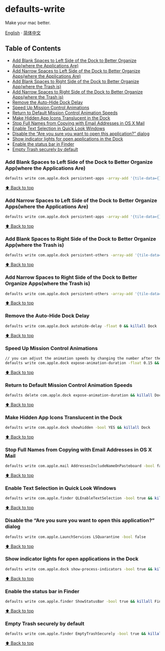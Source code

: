 # defaults-write

Make your mac better.

[English](./) · [简体中文](./README-zh.md)

## Table of Contents

- [Add Blank Spaces to Left Side of the Dock to Better Organize App(where the Applications Are)](#add-blank-spaces-to-left-side-of-the-dock-to-better-organize-appwhere-the-applications-are)
- [Add Narrow Spaces to Left Side of the Dock to Better Organize Apps(where the Applications Are)](#add-narrow-spaces-to-left-side-of-the-dock-to-better-organize-appswhere-the-applications-are)
- [Add Blank Spaces to Right Side of the Dock to Better Organize App(where the Trash is)](#add-blank-spaces-to-right-side-of-the-dock-to-better-organize-appwhere-the-trash-is)
- [Add Narrow Spaces to Right Side of the Dock to Better Organize Apps(where the Trash is)](#add-narrow-spaces-to-right-side-of-the-dock-to-better-organize-appswhere-the-trash-is)
- [Remove the Auto-Hide Dock Delay](#remove-the-auto-hide-dock-delay)
- [Speed Up Mission Control Animations](#speed-up-mission-control-animations)
- [Return to Default Mission Control Animation Speeds](#return-to-default-mission-control-animation-speeds)
- [Make Hidden App Icons Translucent in the Dock](#make-hidden-app-icons-translucent-in-the-dock)
- [Stop Full Names from Copying with Email Addresses in OS X Mail](#stop-full-names-from-copying-with-email-addresses-in-os-x-mail)
- [Enable Text Selection in Quick Look Windows](#enable-text-selection-in-quick-look-windows)
- [Disable the “Are you sure you want to open this application?” dialog](#disable-the-are-you-sure-you-want-to-open-this-application-dialog)
- [Show indicator lights for open applications in the Dock](#show-indicator-lights-for-open-applications-in-the-dock)
- [Enable the status bar in Finder](#enable-the-status-bar-in-finder)
- [Empty Trash securely by default](#empty-trash-securely-by-default)

### Add Blank Spaces to Left Side of the Dock to Better Organize App(where the Applications Are)

```bash
defaults write com.apple.dock persistent-apps -array-add '{tile-data={}; tile-type="spacer-tile";}' && killall Dock
```

[⬆️ Back to top](#defaults-write)

### Add Narrow Spaces to Left Side of the Dock to Better Organize Apps(where the Applications Are)

```bash
defaults write com.apple.dock persistent-apps -array-add '{tile-data={}; tile-type="small-spacer-tile";}' && killall Dock
```

[⬆️ Back to top](#defaults-write)

### Add Blank Spaces to Right Side of the Dock to Better Organize App(where the Trash is)

```bash
defaults write com.apple.dock persistent-others -array-add '{tile-data={}; tile-type="spacer-tile";}' && killall Dock
```

[⬆️ Back to top](#defaults-write)

### Add Narrow Spaces to Right Side of the Dock to Better Organize Apps(where the Trash is)

```bash
defaults write com.apple.dock persistent-others -array-add '{tile-data={}; tile-type="small-spacer-tile";}' && killall Dock
```

[⬆️ Back to top](#defaults-write)

### Remove the Auto-Hide Dock Delay

```bash
defaults write com.apple.Dock autohide-delay -float 0 && killall Dock
```

[⬆️ Back to top](#defaults-write)

### Speed Up Mission Control Animations

```bash
// you can adjust the animation speeds by changing the number after the -float flag。
defaults write com.apple.dock expose-animation-duration -float 0.15 && killall Dock
```

[⬆️ Back to top](#defaults-write)

### Return to Default Mission Control Animation Speeds

```bash
defaults delete com.apple.dock expose-animation-duration && killall Dock
```

[⬆️ Back to top](#defaults-write)

### Make Hidden App Icons Translucent in the Dock

```bash
defaults write com.apple.dock showhidden -bool YES && killall Dock
```

[⬆️ Back to top](#defaults-write)

### Stop Full Names from Copying with Email Addresses in OS X Mail

```bash
defaults write com.apple.mail AddressesIncludeNameOnPasteboard -bool false
```

[⬆️ Back to top](#defaults-write)

### Enable Text Selection in Quick Look Windows

```bash
defaults write com.apple.finder QLEnableTextSelection -bool true && killall Finder
```

[⬆️ Back to top](#defaults-write)

### Disable the “Are you sure you want to open this application?” dialog

```bash
defaults write com.apple.LaunchServices LSQuarantine -bool false
```

[⬆️ Back to top](#defaults-write)

### Show indicator lights for open applications in the Dock

```bash
defaults write com.apple.dock show-process-indicators -bool true && killall Dock
```

[⬆️ Back to top](#defaults-write)

### Enable the status bar in Finder

```bash
defaults write com.apple.finder ShowStatusBar -bool true && killall Finder
```

[⬆️ Back to top](#defaults-write)

### Empty Trash securely by default

```bash
defaults write com.apple.finder EmptyTrashSecurely -bool true && killall Finder
```

[⬆️ Back to top](#defaults-write)
